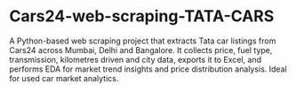 # Cars24-web-scraping-TATA-CARS
A Python-based web scraping project that extracts Tata car listings from Cars24 across Mumbai, Delhi and Bangalore. It collects price, fuel type, transmission, kilometres driven and city data, exports it to Excel, and performs EDA for market trend insights and price distribution analysis. Ideal for used car market analytics.
